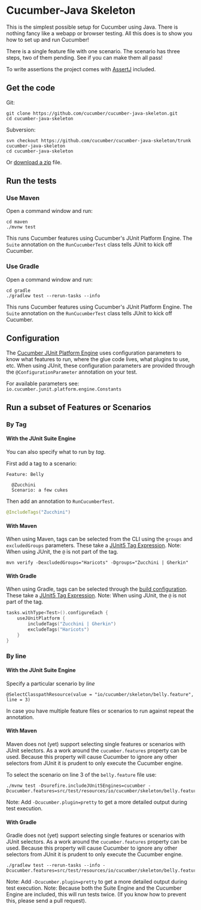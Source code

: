 # Cucumber-Java Skeleton

This is the simplest possible setup for Cucumber using Java. There is nothing
fancy like a webapp or browser testing. All this does is to show you how to
set up and run Cucumber!

There is a single feature file with one scenario. The scenario has three steps,
two of them pending. See if you can make them all pass!

To write assertions the project comes with [AssertJ](https://assertj.github.io/doc/#assertj-core-assertions-guide)
included. 

## Get the code

Git:

    git clone https://github.com/cucumber/cucumber-java-skeleton.git
    cd cucumber-java-skeleton

Subversion:

    svn checkout https://github.com/cucumber/cucumber-java-skeleton/trunk cucumber-java-skeleton
    cd cucumber-java-skeleton

Or [download a zip](https://github.com/cucumber/cucumber-java-skeleton/archive/main.zip) file.

## Run the tests
### Use Maven

Open a command window and run:

    cd maven
    ./mvnw test

This runs Cucumber features using Cucumber's JUnit Platform Engine. The `Suite`
annotation on the `RunCucumberTest` class tells JUnit to kick off Cucumber.

### Use Gradle

Open a command window and run:

    cd gradle
    ./gradlew test --rerun-tasks --info

This runs Cucumber features using Cucumber's JUnit Platform Engine. The `Suite`
annotation on the `RunCucumberTest` class tells JUnit to kick off Cucumber.

## Configuration 

The [Cucumber JUnit Platform Engine](https://github.com/cucumber/cucumber-jvm/tree/main/cucumber-junit-platform-engine) uses configuration parameters to know what features to run,
where the glue code lives, what plugins to use, etc. When using JUnit, these
configuration parameters are provided through the `@ConfigurationParameter`
annotation on your test.

For available parameters see: `io.cucumber.junit.platform.engine.Constants`

## Run a subset of Features or Scenarios

### By Tag
#### With the JUnit Suite Engine

You can also specify what to run by *tag*. 

First add a tag to a scenario:

```feature
Feature: Belly

  @Zucchini
  Scenario: a few cukes
```

Then add an annotation to `RunCucumberTest`.

```java
@IncludeTags("Zucchini")
```

#### With Maven

When using Maven, tags can be selected from the CLI using the `groups` and `excludedGroups` parameters. These take a
[JUnit5 Tag Expression](https://junit.org/junit5/docs/current/user-guide/#running-tests-tag-expressions). 
Note: When using JUnit, the `@` is not part of the tag.

```shell
mvn verify -DexcludedGroups="Haricots" -Dgroups="Zucchini | Gherkin"
```

#### With Gradle

When using Gradle, tags can be selected through the [build configuration](https://docs.gradle.org/current/userguide/java_testing.html#test_grouping). These take a [JUnit5 Tag Expression](https://junit.org/junit5/docs/current/user-guide/#running-tests-tag-expressions).
Note: When using JUnit, the `@` is not part of the tag.

```kotlin
tasks.withType<Test>().configureEach {
    useJUnitPlatform {
        includeTags("Zucchini | Gherkin")
        excludeTags("Haricots")
    }
}
```

### By line

#### With the JUnit Suite Engine

Specify a particular scenario by *line*

    @SelectClasspathResource(value = "io/cucumber/skeleton/belly.feature", line = 3)

In case you have multiple feature files or scenarios to run against repeat the
annotation.

#### With Maven

Maven does not (yet) support selecting single features or scenarios
with JUnit selectors. As a work around the `cucumber.features` property can be
used. Because this property will cause Cucumber to ignore any other selectors
from JUnit it is prudent to only execute the Cucumber engine.

To select the scenario on line 3 of the `belly.feature` file use:

```shell
./mvnw test -Dsurefire.includeJUnit5Engines=cucumber -Dcucumber.features=src/test/resources/io/cucumber/skeleton/belly.feature:3 
```

Note: Add `-Dcucumber.plugin=pretty` to get a more detailed output during test execution.

#### With Gradle

Gradle does not (yet) support selecting single features or scenarios
with JUnit selectors. As a work around the `cucumber.features` property can be
used. Because this property will cause Cucumber to ignore any other selectors
from JUnit it is prudent to only execute the Cucumber engine.

```shell
./gradlew test --rerun-tasks --info -Dcucumber.features=src/test/resources/io/cucumber/skeleton/belly.feature:3
```

Note: Add `-Dcucumber.plugin=pretty` to get a more detailed output during test execution.
Note: Because both the Suite Engine and the Cucumber Engine are included, this
      will run tests twice. (If you know how to prevent this, please send a pull
      request).